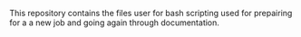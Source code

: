 This repository contains the files user for bash scripting used for prepairing for a a new job and going again through documentation.
